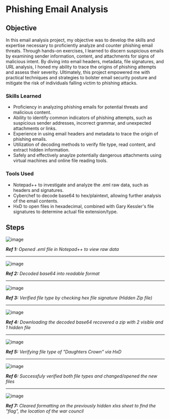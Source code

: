 # Phishing Email Analysis

## Objective

In this email analysis project, my objective was to develop the skills and expertise necessary to proficiently analyze and counter phishing email threats. Through hands-on exercises, I learned to discern suspicious emails by examining sender information, content, and attachments for signs of malicious intent. By diving into email headers, metadata, file signatures, and URL analysis, I honed my ability to trace the origins of phishing attempts and assess their severity. Ultimately, this project empowered me with practical techniques and strategies to bolster email security posture and mitigate the risk of individuals falling victim to phishing attacks.

### Skills Learned

- Proficiency in analyzing phishing emails for potential threats and malicious content.
- Ability to identify common indicators of phishing attempts, such as suspicious sender addresses, incorrect grammar, and unexpected attachments or links.
- Experience in using email headers and metadata to trace the origin of phishing emails.
- Utilization of decoding methods to verify file type, read content, and extract hidden information. 
- Safely and effectively anaylze potentially dangerous attachments using virtual machines and online file reading tools. 

### Tools Used

- Notepad++ to investigate and analyze the .eml raw data, such as headers and signatures. 
- Cyberchef to decode base64 to hex/plaintext, allowing further analysis of the email contents.
- HxD to open files in hexadecimal, combined with Gary Kessler's file signatures to determine actual file extension/type.

## Steps
![image](https://github.com/TyDusseau/Email_Analysis/assets/168771739/61642f7a-612f-473a-b618-3bda20657389)

_**Ref 1:** Opened .eml file in Notepad++ to view raw data_

-----

![image](https://github.com/TyDusseau/Email_Analysis/assets/168771739/5d1e4415-13de-47e7-9eb4-6cc2e9ce2e17)

_**Ref 2:** Decoded base64 into readable format_

-----

![image](https://github.com/TyDusseau/Email_Analysis/assets/168771739/200a755f-c100-467f-bf1f-4e6d61a899a6)

_**Ref 3:** Verified file type by checking hex file signature (Hidden Zip file)_

-----

![image](https://github.com/TyDusseau/Email_Analysis/assets/168771739/59bf94d3-7e49-4aaa-85a4-41e5c01f0285)

_**Ref 4:** Downloading the decoded base64 recovered a zip with 2 visible and 1 hidden file_

-----

![image](https://github.com/TyDusseau/Email_Analysis/assets/168771739/46d76bc6-6333-4fa0-85bf-5c21326d8d09)

_**Ref 5:** Verifying file type of "Daughters Crown" via HxD_

-----

![image](https://github.com/TyDusseau/Email_Analysis/assets/168771739/735a1e47-6720-43f7-a063-c83f8afec136)

_**Ref 6:** Successfuly verified both file types and changed/opened the new files_

-----
![image](https://github.com/TyDusseau/Email_Analysis/assets/168771739/7418e7ef-e978-47c6-a5a7-5270c5bdf95d)

_**Ref 7:** Cleared formatting on the previously hidden xlxs sheet to find the "flag", the location of the war council_
